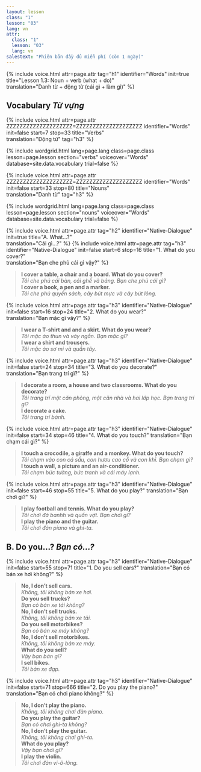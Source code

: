 ```yaml
---
layout: lesson
class: "1"
lesson: "03"
lang: vn
attr:
  class: "1"
  lesson: "03"
  lang: vn
salestext: "Phiên bản đầy đủ miễn phí (còn 1 ngày)" 
---
```


{%  include voice.html attr=page.attr                     tag="h1"
	identifier="Words"  init=true
	title="Lesson 1.3: Noun + verb (what + do)"        
	translation="Danh từ + động từ (cái gì + làm gì)"
%}

## Vocabulary   *Từ vựng*

{%  include voice.html attr=page.attr    ZZZZZZZZZZZZZZZZZZZZ=ZZZZZZZZZZZZZZZZZZZZ
	identifier="Words"  init=false start=7 stop=33
	title="Verbs"        
	translation="Động từ"
    tag="h3" %}


{% include wordgrid.html lang=page.lang
		class=page.class 
		lesson=page.lesson 
		section="verbs"
		voiceover="Words"
		database=site.data.vocabulary 
		trial=false %}

{%  include voice.html attr=page.attr    ZZZZZZZZZZZZZZZZZZZZ=ZZZZZZZZZZZZZZZZZZZZ
	identifier="Words"  init=false start=33 stop=80
	title="Nouns"        
	translation="Danh từ"
    tag="h3" %}


{% include wordgrid.html lang=page.lang
		class=page.class 
		lesson=page.lesson 
		section="nouns"
		voiceover="Words"
		database=site.data.vocabulary 
		trial=false %}


{%  include voice.html attr=page.attr                     tag="h2"
	identifier="Native-Dialogue"  init=true
	title="A. What...?"        
	translation="Cái gì...?"
%}
{%  include voice.html attr=page.attr                           tag="h3"
	identifier="Native-Dialogue"              init=false start=6 stop=16
	title="1. What do you cover?"        
	translation="Bạn che phủ cái gì vậy?"
%}

> **I cover a table, a chair and a board. What do you cover?**   
> *Tôi che phủ cái bàn, cái ghế và bảng. Bạn che phủ cái gì?*   
> **I cover a book, a pen and a marker.**   
> *Tôi che phủ quyển sách, cây bút mực và cây bút lông.*



{%  include voice.html attr=page.attr                           tag="h3"
	identifier="Native-Dialogue"              init=false start=16 stop=24
	title="2. What do you wear?"        
	translation="Bạn mặc gì vậy?"
%}

> **I wear a T-shirt and and a skirt. What do you wear?**   
> *Tôi mặc áo thun và váy ngắn. Bạn mặc gì?*   
> **I wear a shirt and trousers.**   
> *Tôi mặc áo sơ mi và quần tây.*   


{%  include voice.html attr=page.attr                           tag="h3"
	identifier="Native-Dialogue"              init=false start=24 stop=34
	title="3. What do you decorate?"
	translation="Bạn trang trí gì?"
%}


> **I decorate a room, a house and two classrooms. What do you decorate?**    
> *Tôi trang trí một căn phòng, một căn nhà và hai lớp học. Bạn trang trí gì?*   
> **I decorate a cake.**     
> *Tôi trang trí bánh.*   


{%  include voice.html attr=page.attr                           tag="h3"
	identifier="Native-Dialogue"              init=false start=34 stop=46
	title="4. What do you touch?"
	translation="Bạn chạm cái gì?"
%}


> **I touch a crocodile, a giraffe and a monkey. What do you touch?**    
> *Tôi chạm vào con cá sấu, con hươu cao cổ và con khỉ. Bạn chạm gì?*    
> **I touch a wall, a picture and an air-conditioner.**    
> *Tôi chạm bức tường, bức tranh và cái máy lạnh.*   


{%  include voice.html attr=page.attr                           tag="h3"
	identifier="Native-Dialogue"              init=false start=46 stop=55
	title="5. What do you play?"
	translation="Bạn chơi gì?"
%}


> **I play football and tennis. What do you play?**    
> *Tôi chơi đá banhh và quần vợt. Bạn chơi gì?*   
> **I play the piano and the guitar.**     
> *Tôi chơi đàn piano và ghi-ta.*   

 
## B. Do you…?   *Bạn có...?*
{%  include voice.html attr=page.attr                           tag="h3"
	identifier="Native-Dialogue"              init=false start=55 stop=71
	title="1. Do you sell cars?"
	translation="Bạn có bán xe hơi không?"
%}

> **No, I don’t sell cars.**     
> *Không, tôi không bán xe hơi.*     
> **Do you sell trucks?**     
> *Bạn có bán xe tải không?*    
> **No, I don’t sell trucks.**     
> *Không, tôi không bán xe tải.*   
> **Do you sell motorbikes?**    
> *Bạn có bán xe máy không?*   
> **No, I don’t sell motorbikes.**     
> *Không, tôi không bán xe máy.*   
> **What do you sell?**     
> *Vậy bạn bán gì?*   
> **I sell bikes.**     
  *Tôi bán xe đạp.*   


{%  include voice.html attr=page.attr                           tag="h3"
	identifier="Native-Dialogue"              init=false start=71 stop=666
	title="2.  Do you play the piano?"
	translation="Bạn có chơi piano không?"
%}

> **No, I don’t play the piano.**   
> *Không, tôi không chơi đàn piano.*  
> **Do you play the guitar?**     
> *Bạn có chơi ghi-ta không?*   
> **No, I don’t play the guitar.**    
> *Không, tôi không chơi ghi-ta.*   
> **What do you play?**     
> *Vậy bạn chơi gì?*   
> **I play the violin.**     
> *Tôi chơi đàn vi-ô-lông.*   
   
 
